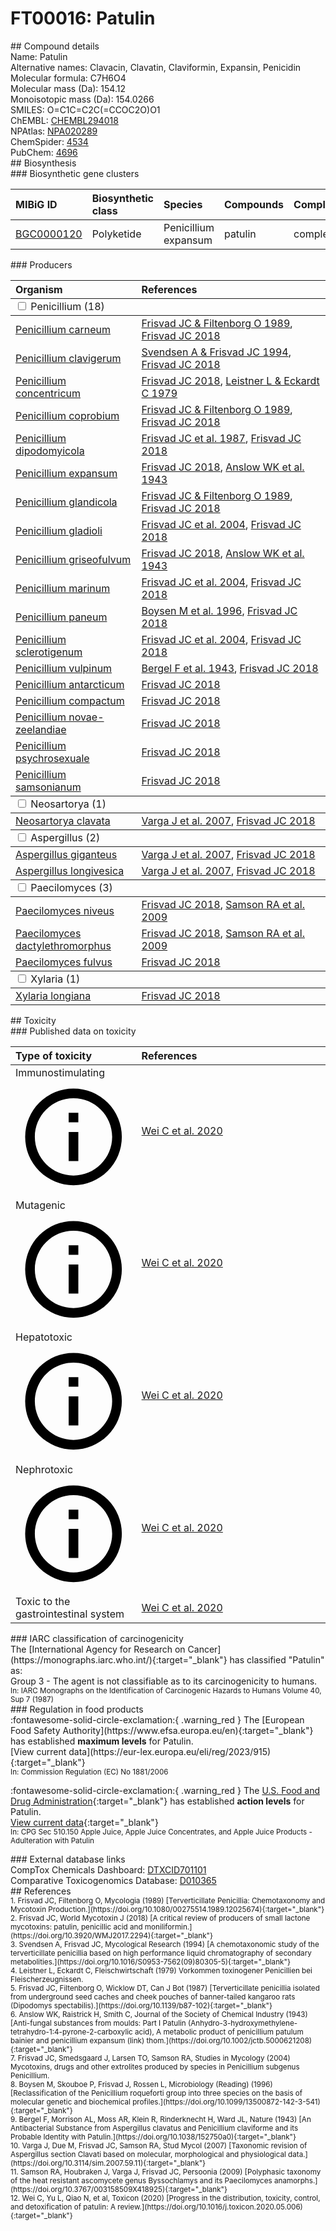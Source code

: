 
# FT00016: Patulin
<div class="molecule_image" style="float:left">
<img data-smiles= O=C1C=C2C(=CCOC2O)O1 data-smiles-options="{ 'width': 350, 'height': 350 }" />
</div>
## Compound details
<div style="overflow:hidden">
Name: Patulin<br>
    Alternative names: Clavacin, Clavatin, Claviformin, Expansin, Penicidin<br>
Molecular formula: C7H6O4<br>
Molecular mass (Da): 154.12<br>
Monoisotopic mass (Da): 154.0266<br>
<div class="break_all">
SMILES: O=C1C=C2C(=CCOC2O)O1<br>
</div>
        ChEMBL: <a href=https://www.ebi.ac.uk/chembl/compound_report_card/CHEMBL294018 target="_blank">CHEMBL294018</a><br>
        NPAtlas: <a href=https://www.npatlas.org/explore/compounds/NPA020289 target="_blank">NPA020289</a><br>
        ChemSpider: <a href=https://www.chemspider.com/Chemical-Structure.4534.html target="_blank">4534</a><br>
        PubChem: <a href=https://pubchem.ncbi.nlm.nih.gov/compound/4696 target="_blank">4696</a><br>
</div>

<div markdown="block" class="section">
## Biosynthesis
<div markdown="block" class="subsection">
### Biosynthetic gene clusters
<table>
<thead>
<tr>
<th style="text-align: left;" role="columnheader" data-sort-default>MIBiG ID</th>
<th style="text-align: left;" role="columnheader">Biosynthetic class</th>
<th style="text-align: left;" role="columnheader">Species</th>
<th style="text-align: left;" role="columnheader">Compounds</th>
<th style="text-align: left;" role="columnheader">Complete</th>
<th style="text-align: left;" role="columnheader">Minimal entry</th>
</tr>
</thead>
<tbody>
        <tr>
        <td style="text-align: left;"><a href="https://mibig.secondarymetabolites.org/repository/BGC0000120" target="_blank">BGC0000120</a></td>
        <td style="text-align: left;">Polyketide</td>
        <td style="text-align: left;">Penicillium expansum</td>
        <td style="text-align: left;">patulin</td>
        <td style="text-align: left;">complete</td>
        <td style="text-align: left;">False</td>
        </tr>
</tbody>
</table>
</div>

<div markdown="block" class="subsection">
### Producers
<table>
<thead>
<tr>
<th style="text-align: left;" role="columnheader" width="40%" data-sort-default>Organism</th>
<th style="text-align: left;" role="columnheader" width="60%">References</th>
</tr>
</thead>
        <tbody class="header">
        <tr>
        <td style="text-align: left;" colspan="2">
        <input type="checkbox" data-toggle="toggle" id=Penicillium>
        <label for=Penicillium>Penicillium (18)</label>
        </td>
        </tr>
        </tbody>
        <tbody class="hide">
                <tr>
                <td style="text-align: left;"><a href="https://www.ncbi.nlm.nih.gov/Taxonomy/Browser/wwwtax.cgi?mode=Info&id=47248" target="_blank">Penicillium carneum</a></td>
                <td style="text-align: left;"><a href="#REF00083">Frisvad JC &amp; Filtenborg O 1989</a>, <a href="#REF00141">Frisvad JC 2018</a></td>
                </tr>
                <tr>
                <td style="text-align: left;"><a href="https://www.ncbi.nlm.nih.gov/Taxonomy/Browser/wwwtax.cgi?mode=Info&id=29841" target="_blank">Penicillium clavigerum</a></td>
                <td style="text-align: left;"><a href="#REF00251">Svendsen A &amp; Frisvad JC 1994</a>, <a href="#REF00141">Frisvad JC 2018</a></td>
                </tr>
                <tr>
                <td style="text-align: left;"><a href="https://www.ncbi.nlm.nih.gov/Taxonomy/Browser/wwwtax.cgi?mode=Info&id=293559" target="_blank">Penicillium concentricum</a></td>
                <td style="text-align: left;"><a href="#REF00141">Frisvad JC 2018</a>, <a href="#REF00252">Leistner L &amp; Eckardt C 1979</a></td>
                </tr>
                <tr>
                <td style="text-align: left;"><a href="https://www.ncbi.nlm.nih.gov/Taxonomy/Browser/wwwtax.cgi?mode=Info&id=293379" target="_blank">Penicillium coprobium</a></td>
                <td style="text-align: left;"><a href="#REF00083">Frisvad JC &amp; Filtenborg O 1989</a>, <a href="#REF00141">Frisvad JC 2018</a></td>
                </tr>
                <tr>
                <td style="text-align: left;"><a href="https://www.ncbi.nlm.nih.gov/Taxonomy/Browser/wwwtax.cgi?mode=Info&id=254876" target="_blank">Penicillium dipodomyicola</a></td>
                <td style="text-align: left;"><a href="#REF00253">Frisvad JC et al. 1987</a>, <a href="#REF00141">Frisvad JC 2018</a></td>
                </tr>
                <tr>
                <td style="text-align: left;"><a href="https://www.ncbi.nlm.nih.gov/Taxonomy/Browser/wwwtax.cgi?mode=Info&id=27334" target="_blank">Penicillium expansum</a></td>
                <td style="text-align: left;"><a href="#REF00141">Frisvad JC 2018</a>, <a href="#REF00254">Anslow WK et al. 1943</a></td>
                </tr>
                <tr>
                <td style="text-align: left;"><a href="https://www.ncbi.nlm.nih.gov/Taxonomy/Browser/wwwtax.cgi?mode=Info&id=197659" target="_blank">Penicillium glandicola</a></td>
                <td style="text-align: left;"><a href="#REF00083">Frisvad JC &amp; Filtenborg O 1989</a>, <a href="#REF00141">Frisvad JC 2018</a></td>
                </tr>
                <tr>
                <td style="text-align: left;"><a href="https://www.ncbi.nlm.nih.gov/Taxonomy/Browser/wwwtax.cgi?mode=Info&id=36654" target="_blank">Penicillium gladioli</a></td>
                <td style="text-align: left;"><a href="#REF00246">Frisvad JC et al. 2004</a>, <a href="#REF00141">Frisvad JC 2018</a></td>
                </tr>
                <tr>
                <td style="text-align: left;"><a href="https://www.ncbi.nlm.nih.gov/Taxonomy/Browser/wwwtax.cgi?mode=Info&id=5078" target="_blank">Penicillium griseofulvum</a></td>
                <td style="text-align: left;"><a href="#REF00141">Frisvad JC 2018</a>, <a href="#REF00254">Anslow WK et al. 1943</a></td>
                </tr>
                <tr>
                <td style="text-align: left;"><a href="https://www.ncbi.nlm.nih.gov/Taxonomy/Browser/wwwtax.cgi?mode=Info&id=293560" target="_blank">Penicillium marinum</a></td>
                <td style="text-align: left;"><a href="#REF00246">Frisvad JC et al. 2004</a>, <a href="#REF00141">Frisvad JC 2018</a></td>
                </tr>
                <tr>
                <td style="text-align: left;"><a href="https://www.ncbi.nlm.nih.gov/Taxonomy/Browser/wwwtax.cgi?mode=Info&id=68879" target="_blank">Penicillium paneum</a></td>
                <td style="text-align: left;"><a href="#REF00255">Boysen M et al. 1996</a>, <a href="#REF00141">Frisvad JC 2018</a></td>
                </tr>
                <tr>
                <td style="text-align: left;"><a href="https://www.ncbi.nlm.nih.gov/Taxonomy/Browser/wwwtax.cgi?mode=Info&id=69787" target="_blank">Penicillium sclerotigenum</a></td>
                <td style="text-align: left;"><a href="#REF00246">Frisvad JC et al. 2004</a>, <a href="#REF00141">Frisvad JC 2018</a></td>
                </tr>
                <tr>
                <td style="text-align: left;"><a href="https://www.ncbi.nlm.nih.gov/Taxonomy/Browser/wwwtax.cgi?mode=Info&id=29845" target="_blank">Penicillium vulpinum</a></td>
                <td style="text-align: left;"><a href="#REF00256">Bergel F et al. 1943</a>, <a href="#REF00141">Frisvad JC 2018</a></td>
                </tr>
                <tr>
                <td style="text-align: left;"><a href="https://www.ncbi.nlm.nih.gov/Taxonomy/Browser/wwwtax.cgi?mode=Info&id=416450" target="_blank">Penicillium antarcticum</a></td>
                <td style="text-align: left;"><a href="#REF00141">Frisvad JC 2018</a></td>
                </tr>
                <tr>
                <td style="text-align: left;"><a href="https://www.ncbi.nlm.nih.gov/Taxonomy/Browser/wwwtax.cgi?mode=Info&id=1882267" target="_blank">Penicillium compactum</a></td>
                <td style="text-align: left;"><a href="#REF00141">Frisvad JC 2018</a></td>
                </tr>
                <tr>
                <td style="text-align: left;"><a href="https://www.ncbi.nlm.nih.gov/Taxonomy/Browser/wwwtax.cgi?mode=Info&id=434487" target="_blank">Penicillium novae-zeelandiae</a></td>
                <td style="text-align: left;"><a href="#REF00141">Frisvad JC 2018</a></td>
                </tr>
                <tr>
                <td style="text-align: left;"><a href="https://www.ncbi.nlm.nih.gov/Taxonomy/Browser/wwwtax.cgi?mode=Info&id=1002107" target="_blank">Penicillium psychrosexuale</a></td>
                <td style="text-align: left;"><a href="#REF00141">Frisvad JC 2018</a></td>
                </tr>
                <tr>
                <td style="text-align: left;"><a href="https://www.ncbi.nlm.nih.gov/Taxonomy/Browser/wwwtax.cgi?mode=Info&id=1882272" target="_blank">Penicillium samsonianum</a></td>
                <td style="text-align: left;"><a href="#REF00141">Frisvad JC 2018</a></td>
                </tr>
        </tbody>
        <tbody class="header">
        <tr>
        <td style="text-align: left;" colspan="2">
        <input type="checkbox" data-toggle="toggle" id=Neosartorya>
        <label for=Neosartorya>Neosartorya (1)</label>
        </td>
        </tr>
        </tbody>
        <tbody class="hide">
                <tr>
                <td style="text-align: left;"><a href="https://www.ncbi.nlm.nih.gov/Taxonomy/Browser/wwwtax.cgi?mode=Info&id=5057" target="_blank">Neosartorya clavata</a></td>
                <td style="text-align: left;"><a href="#REF00266">Varga J et al. 2007</a>, <a href="#REF00141">Frisvad JC 2018</a></td>
                </tr>
        </tbody>
        <tbody class="header">
        <tr>
        <td style="text-align: left;" colspan="2">
        <input type="checkbox" data-toggle="toggle" id=Aspergillus>
        <label for=Aspergillus>Aspergillus (2)</label>
        </td>
        </tr>
        </tbody>
        <tbody class="hide">
                <tr>
                <td style="text-align: left;"><a href="https://www.ncbi.nlm.nih.gov/Taxonomy/Browser/wwwtax.cgi?mode=Info&id=5060" target="_blank">Aspergillus giganteus</a></td>
                <td style="text-align: left;"><a href="#REF00266">Varga J et al. 2007</a>, <a href="#REF00141">Frisvad JC 2018</a></td>
                </tr>
                <tr>
                <td style="text-align: left;"><a href="https://www.ncbi.nlm.nih.gov/Taxonomy/Browser/wwwtax.cgi?mode=Info&id=41055" target="_blank">Aspergillus longivesica</a></td>
                <td style="text-align: left;"><a href="#REF00266">Varga J et al. 2007</a>, <a href="#REF00141">Frisvad JC 2018</a></td>
                </tr>
        </tbody>
        <tbody class="header">
        <tr>
        <td style="text-align: left;" colspan="2">
        <input type="checkbox" data-toggle="toggle" id=Paecilomyces>
        <label for=Paecilomyces>Paecilomyces (3)</label>
        </td>
        </tr>
        </tbody>
        <tbody class="hide">
                <tr>
                <td style="text-align: left;"><a href="https://www.ncbi.nlm.nih.gov/Taxonomy/Browser/wwwtax.cgi?mode=Info&id=5093" target="_blank">Paecilomyces niveus</a></td>
                <td style="text-align: left;"><a href="#REF00141">Frisvad JC 2018</a>, <a href="#REF00267">Samson RA et al. 2009</a></td>
                </tr>
                <tr>
                <td style="text-align: left;"><a href="https://www.ncbi.nlm.nih.gov/Taxonomy/Browser/wwwtax.cgi?mode=Info&id=644134" target="_blank">Paecilomyces dactylethromorphus</a></td>
                <td style="text-align: left;"><a href="#REF00141">Frisvad JC 2018</a>, <a href="#REF00267">Samson RA et al. 2009</a></td>
                </tr>
                <tr>
                <td style="text-align: left;"><a href="https://www.ncbi.nlm.nih.gov/Taxonomy/Browser/wwwtax.cgi?mode=Info&id=89137" target="_blank">Paecilomyces fulvus</a></td>
                <td style="text-align: left;"><a href="#REF00141">Frisvad JC 2018</a></td>
                </tr>
        </tbody>
        <tbody class="header">
        <tr>
        <td style="text-align: left;" colspan="2">
        <input type="checkbox" data-toggle="toggle" id=Xylaria>
        <label for=Xylaria>Xylaria (1)</label>
        </td>
        </tr>
        </tbody>
        <tbody class="hide">
                <tr>
                <td style="text-align: left;"><a href="https://www.ncbi.nlm.nih.gov/Taxonomy/Browser/wwwtax.cgi?mode=Info&id=1033816" target="_blank">Xylaria longiana</a></td>
                <td style="text-align: left;"><a href="#REF00141">Frisvad JC 2018</a></td>
                </tr>
        </tbody>
</table>
</div>
</div>

<div markdown="block" class="section">
## Toxicity
<div markdown="block" class="subsection">
### Published data on toxicity
<table>
<thead>
<tr>
<th style="text-align: left;" role="columnheader" width="40%" data-sort-default>Type of toxicity</th>
<th style="text-align: left;" role="columnheader" width="60%">References</th>
</tr>
</thead>
<tbody>
<tr>
<td style="text-align: left;">Immunostimulating <span class="twemoji" title="Activates the immune system"><svg xmlns="http://www.w3.org/2000/svg" viewBox="0 0 24 24"><path d="M11 9h2V7h-2m1 13c-4.41 0-8-3.59-8-8s3.59-8 8-8 8 3.59 8 8-3.59 8-8 8m0-18A10 10 0 0 0 2 12a10 10 0 0 0 10 10 10 10 0 0 0 10-10A10 10 0 0 0 12 2m-1 15h2v-6h-2v6Z"></path></svg></span></td>
<td style="text-align: left;"><a href="#REF00022">Wei C et al. 2020</a></td>
</tr>
<tr>
<td style="text-align: left;">Mutagenic <span class="twemoji" title="Is able to cause mutations in DNA"><svg xmlns="http://www.w3.org/2000/svg" viewBox="0 0 24 24"><path d="M11 9h2V7h-2m1 13c-4.41 0-8-3.59-8-8s3.59-8 8-8 8 3.59 8 8-3.59 8-8 8m0-18A10 10 0 0 0 2 12a10 10 0 0 0 10 10 10 10 0 0 0 10-10A10 10 0 0 0 12 2m-1 15h2v-6h-2v6Z"></path></svg></span></td>
<td style="text-align: left;"><a href="#REF00022">Wei C et al. 2020</a></td>
</tr>
<tr>
<td style="text-align: left;">Hepatotoxic <span class="twemoji" title="Toxic to the liver"><svg xmlns="http://www.w3.org/2000/svg" viewBox="0 0 24 24"><path d="M11 9h2V7h-2m1 13c-4.41 0-8-3.59-8-8s3.59-8 8-8 8 3.59 8 8-3.59 8-8 8m0-18A10 10 0 0 0 2 12a10 10 0 0 0 10 10 10 10 0 0 0 10-10A10 10 0 0 0 12 2m-1 15h2v-6h-2v6Z"></path></svg></span></td>
<td style="text-align: left;"><a href="#REF00022">Wei C et al. 2020</a></td>
</tr>
<tr>
<td style="text-align: left;">Nephrotoxic <span class="twemoji" title="Toxic to the kidneys"><svg xmlns="http://www.w3.org/2000/svg" viewBox="0 0 24 24"><path d="M11 9h2V7h-2m1 13c-4.41 0-8-3.59-8-8s3.59-8 8-8 8 3.59 8 8-3.59 8-8 8m0-18A10 10 0 0 0 2 12a10 10 0 0 0 10 10 10 10 0 0 0 10-10A10 10 0 0 0 12 2m-1 15h2v-6h-2v6Z"></path></svg></span></td>
<td style="text-align: left;"><a href="#REF00022">Wei C et al. 2020</a></td>
</tr>
<tr>
<td style="text-align: left;">Toxic to the gastrointestinal system</td>
<td style="text-align: left;"><a href="#REF00022">Wei C et al. 2020</a></td>
</tr>
</tbody>
</table>
</div>

<div markdown="block" class="subsection">
### IARC classification of carcinogenicity
<div markdown="block" class="indented_block">
The [International Agency for Research on Cancer](https://monographs.iarc.who.int/){:target="_blank"} has classified "Patulin" as: <br>
Group 3 - The agent is not classifiable as to its carcinogenicity to humans.<br></span>
<small>In: IARC Monographs on the Identification of Carcinogenic Hazards to Humans Volume 40, Sup 7 (1987)</small><br>
</div>
</div>

<div markdown="block" class="subsection">
### Regulation in food products
<div markdown="block" class="indented_block">
:fontawesome-solid-circle-exclamation:{ .warning_red } The [European Food Safety Authority](https://www.efsa.europa.eu/en){:target="_blank"} has established <strong>maximum levels</strong> for Patulin.<br>
[View current data](https://eur-lex.europa.eu/eli/reg/2023/915){:target="_blank"}<br>
<small>In: Commission Regulation (EC) No 1881/2006</small><br>

:fontawesome-solid-circle-exclamation:{ .warning_red } The [U.S. Food and Drug Administration](https://www.fda.gov/){:target="_blank"} has established <strong>action levels</strong> for Patulin.<br>
[View current data](https://www.fda.gov/regulatory-information/search-fda-guidance-documents/cpg-sec-510150-apple-juice-apple-juice-concentrates-and-apple-juice-products-adulteration-patulin){:target="_blank"}<br>
<small>In: CPG Sec 510.150 Apple Juice, Apple Juice Concentrates, and Apple Juice Products - Adulteration with Patulin</small><br>

</div>
</div>

<div markdown="block" class="subsection">
### External database links
<div markdown="block" class="indented_block">
CompTox Chemicals Dashboard: <a href=https://comptox.epa.gov/dashboard/chemical/details/DTXCID701101 target="_blank">DTXCID701101</a><br>
Comparative Toxicogenomics Database: <a href=https://ctdbase.org/detail.go?type=chem&amp;acc=D010365 target="_blank">D010365</a><br>
</div>
</div>
</div>

<div markdown="block" class="section">
## References
<div markdown="block" style="font-size: smaller;">
<span id=REF00083>
1. Frisvad JC, Filtenborg O, Mycologia (1989) [Terverticillate Penicillia: Chemotaxonomy and Mycotoxin Production.](https://doi.org/10.1080/00275514.1989.12025674){:target="_blank"}<br>
</span>

<span id=REF00141>
2. Frisvad JC, World Mycotoxin J (2018) [A critical review of producers of small lactone mycotoxins: patulin, penicillic acid and moniliformin.](https://doi.org/10.3920/WMJ2017.2294){:target="_blank"}<br>
</span>

<span id=REF00251>
3. Svendsen A, Frisvad JC, Mycological Research (1994) [A chemotaxonomic study of the terverticillate penicillia based on high performance liquid chromatography of secondary metabolities.](https://doi.org/10.1016/S0953-7562(09)80305-5){:target="_blank"}<br>
</span>

<span id=REF00252>
4. Leistner L, Eckardt C, Fleischwirtschaft (1979) Vorkommen toxinogener Penicillien bei Fleischerzeugnissen.<br>
</span>

<span id=REF00253>
5. Frisvad JC, Filtenborg O, Wicklow DT, Can J Bot (1987) [Terverticillate penicillia isolated from underground seed caches and cheek pouches of banner-tailed kangaroo rats (Dipodomys spectabilis).](https://doi.org/10.1139/b87-102){:target="_blank"}<br>
</span>

<span id=REF00254>
6. Anslow WK, Raistrick H, Smith C, Journal of the Society of Chemical Industry (1943) [Anti-fungal substances from moulds: Part I Patulin (Anhydro-3-hydroxymethylene-tetrahydro-1:4-pyrone-2-carboxylic acid), A metabolic product of penicillium patulum bainier and penicillium expansum (link) thom.](https://doi.org/10.1002/jctb.5000621208){:target="_blank"}<br>
</span>

<span id=REF00246>
7. Frisvad JC, Smedsgaard J, Larsen TO, Samson RA, Studies in Mycology (2004) Mycotoxins, drugs and other extrolites produced by species in Penicillium subgenus Penicillium.<br>
</span>

<span id=REF00255>
8. Boysen M, Skouboe P, Frisvad J, Rossen L, Microbiology (Reading) (1996) [Reclassification of the Penicillium roqueforti group into three species on the basis of molecular genetic and biochemical profiles.](https://doi.org/10.1099/13500872-142-3-541){:target="_blank"}<br>
</span>

<span id=REF00256>
9. Bergel F, Morrison AL, Moss AR, Klein R, Rinderknecht H, Ward JL, Nature (1943) [An Antibacterial Substance from Aspergillus clavatus and Penicillium claviforme and its Probable Identity with Patulin.](https://doi.org/10.1038/152750a0){:target="_blank"}<br>
</span>

<span id=REF00266>
10. Varga J, Due M, Frisvad JC, Samson RA, Stud Mycol (2007) [Taxonomic revision of Aspergillus section Clavati based on molecular, morphological and physiological data.](https://doi.org/10.3114/sim.2007.59.11){:target="_blank"}<br>
</span>

<span id=REF00267>
11. Samson RA, Houbraken J, Varga J, Frisvad JC, Persoonia (2009) [Polyphasic taxonomy of the heat resistant ascomycete genus Byssochlamys and its Paecilomyces anamorphs.](https://doi.org/10.3767/003158509X418925){:target="_blank"}<br>
</span>

<span id=REF00022>
12. Wei C, Yu L, Qiao N, et al, Toxicon (2020) [Progress in the distribution, toxicity, control, and detoxification of patulin: A review.](https://doi.org/10.1016/j.toxicon.2020.05.006){:target="_blank"}<br>
</span>

</div>
</div>

<script type="text/javascript" src="https://unpkg.com/smiles-drawer@2.0.1/dist/smiles-drawer.min.js"></script>
<script>
    SmiDrawer.apply();
</script>